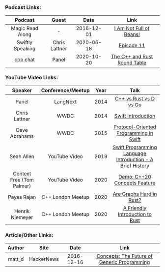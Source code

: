 ### Podcast Links:
|Podcast|Guest|Date|Link|
|:-----:|:---:|:--:|:--:|
|Magic Read Along|-|2016-12-01|[I Am Not Full of Beans!](http://www.magicreadalong.com/episode/28)|
|Swiftly Speaking|Chris Lattner|2020-06-18|[Episode 11](https://www.youtube.com/watch?v=OAaQhW4ifu0)|
|cpp.chat|Panel|2020-10-20|[The C++ and Rust Round Table](https://youtu.be/Kvlw7yiiOZk)|

### YouTube Video Links:
|Speaker|Conference/Meetup|Year|Talk|
|:-------------:|:--:|:--:|:-------------:|
|Panel|LangNext|2014|[C++ vs Rust vs D vs Go](https://www.youtube.com/watch?v=BBbv1ej0fFo)|
|Chris Lattner|WWDC|2014|[Swift Introduction](https://www.youtube.com/watch?v=MO7Ta0DvEWA)|
|Dave Abrahams|WWDC|2015|[Protocol-Oriented Programming in Swift](https://developer.apple.com/videos/play/wwdc2015/408/)|
|Sean Allen|YouTube Video|2019|[Swift Programming Language Introduction - A Brief History](https://www.youtube.com/watch?v=4P_ZsOqELBo)|
|Context Free (Tom Palmer)|YouTube Video|2020|[Demo: C++20 Concepts Feature](https://www.youtube.com/watch?v=B_KjoLid5gw)|
|Payas Rajan|C++ London Meetup|2020|[Are Graphs Hard in Rust?](https://www.youtube.com/watch?v=kGaU5kU-5rw)|
|Henrik Niemeyer|C++ London Meetup|2020|[A Friendly Introduction to Rust](https://www.youtube.com/watch?v=NpBk_H7S3zM)|

### Article/Other Links:
|Author|Site|Date|Link|
|:-----:|:---:|:--:|:--:|
|matt_d|HackerNews|2016-12-16|[Concepts: The Future of Generic Programming](https://news.ycombinator.com/item?id=13224344)|

